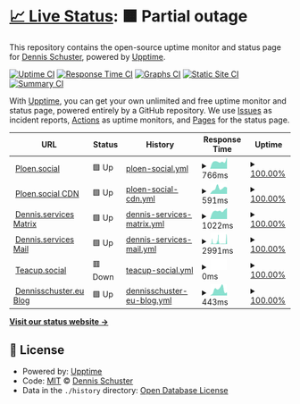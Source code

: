 # [📈 Live Status](https://uptime.dennis.services): <!--live status--> **🟧 Partial outage**

This repository contains the open-source uptime monitor and status page for [Dennis Schuster](https://uptime.dennis.services), powered by [Upptime](https://github.com/upptime/upptime).

[![Uptime CI](https://github.com/Dennisschu/uptime/workflows/Uptime%20CI/badge.svg)](https://github.com/Dennisschu/uptime/actions?query=workflow%3A%22Uptime+CI%22)
[![Response Time CI](https://github.com/Dennisschu/uptime/workflows/Response%20Time%20CI/badge.svg)](https://github.com/Dennisschu/uptime/actions?query=workflow%3A%22Response+Time+CI%22)
[![Graphs CI](https://github.com/Dennisschu/uptime/workflows/Graphs%20CI/badge.svg)](https://github.com/Dennisschu/uptime/actions?query=workflow%3A%22Graphs+CI%22)
[![Static Site CI](https://github.com/Dennisschu/uptime/workflows/Static%20Site%20CI/badge.svg)](https://github.com/Dennisschu/uptime/actions?query=workflow%3A%22Static+Site+CI%22)
[![Summary CI](https://github.com/Dennisschu/uptime/workflows/Summary%20CI/badge.svg)](https://github.com/Dennisschu/uptime/actions?query=workflow%3A%22Summary+CI%22)

With [Upptime](https://upptime.js.org), you can get your own unlimited and free uptime monitor and status page, powered entirely by a GitHub repository. We use [Issues](https://github.com/Dennisschu/uptime/issues) as incident reports, [Actions](https://github.com/Dennisschu/uptime/actions) as uptime monitors, and [Pages](https://uptime.dennis.services) for the status page.

<!--start: status pages-->
<!-- This summary is generated by Upptime (https://github.com/upptime/upptime) -->
<!-- Do not edit this manually, your changes will be overwritten -->
<!-- prettier-ignore -->
| URL | Status | History | Response Time | Uptime |
| --- | ------ | ------- | ------------- | ------ |
| <img alt="" src="https://icons.duckduckgo.com/ip3/ploen.social.ico" height="13"> [Ploen.social](https://Ploen.social) | 🟩 Up | [ploen-social.yml](https://github.com/Dennisschu/uptime/commits/HEAD/history/ploen-social.yml) | <details><summary><img alt="Response time graph" src="./graphs/ploen-social/response-time-week.png" height="20"> 766ms</summary><br><a href="https://uptime.dennis.services/history/ploen-social"><img alt="Response time 706" src="https://img.shields.io/endpoint?url=https%3A%2F%2Fraw.githubusercontent.com%2FDennisschu%2Fuptime%2FHEAD%2Fapi%2Fploen-social%2Fresponse-time.json"></a><br><a href="https://uptime.dennis.services/history/ploen-social"><img alt="24-hour response time 1188" src="https://img.shields.io/endpoint?url=https%3A%2F%2Fraw.githubusercontent.com%2FDennisschu%2Fuptime%2FHEAD%2Fapi%2Fploen-social%2Fresponse-time-day.json"></a><br><a href="https://uptime.dennis.services/history/ploen-social"><img alt="7-day response time 766" src="https://img.shields.io/endpoint?url=https%3A%2F%2Fraw.githubusercontent.com%2FDennisschu%2Fuptime%2FHEAD%2Fapi%2Fploen-social%2Fresponse-time-week.json"></a><br><a href="https://uptime.dennis.services/history/ploen-social"><img alt="30-day response time 718" src="https://img.shields.io/endpoint?url=https%3A%2F%2Fraw.githubusercontent.com%2FDennisschu%2Fuptime%2FHEAD%2Fapi%2Fploen-social%2Fresponse-time-month.json"></a><br><a href="https://uptime.dennis.services/history/ploen-social"><img alt="1-year response time 722" src="https://img.shields.io/endpoint?url=https%3A%2F%2Fraw.githubusercontent.com%2FDennisschu%2Fuptime%2FHEAD%2Fapi%2Fploen-social%2Fresponse-time-year.json"></a></details> | <details><summary><a href="https://uptime.dennis.services/history/ploen-social">100.00%</a></summary><a href="https://uptime.dennis.services/history/ploen-social"><img alt="All-time uptime 100.00%" src="https://img.shields.io/endpoint?url=https%3A%2F%2Fraw.githubusercontent.com%2FDennisschu%2Fuptime%2FHEAD%2Fapi%2Fploen-social%2Fuptime.json"></a><br><a href="https://uptime.dennis.services/history/ploen-social"><img alt="24-hour uptime 100.00%" src="https://img.shields.io/endpoint?url=https%3A%2F%2Fraw.githubusercontent.com%2FDennisschu%2Fuptime%2FHEAD%2Fapi%2Fploen-social%2Fuptime-day.json"></a><br><a href="https://uptime.dennis.services/history/ploen-social"><img alt="7-day uptime 100.00%" src="https://img.shields.io/endpoint?url=https%3A%2F%2Fraw.githubusercontent.com%2FDennisschu%2Fuptime%2FHEAD%2Fapi%2Fploen-social%2Fuptime-week.json"></a><br><a href="https://uptime.dennis.services/history/ploen-social"><img alt="30-day uptime 100.00%" src="https://img.shields.io/endpoint?url=https%3A%2F%2Fraw.githubusercontent.com%2FDennisschu%2Fuptime%2FHEAD%2Fapi%2Fploen-social%2Fuptime-month.json"></a><br><a href="https://uptime.dennis.services/history/ploen-social"><img alt="1-year uptime 100.00%" src="https://img.shields.io/endpoint?url=https%3A%2F%2Fraw.githubusercontent.com%2FDennisschu%2Fuptime%2FHEAD%2Fapi%2Fploen-social%2Fuptime-year.json"></a></details>
| <img alt="" src="https://icons.duckduckgo.com/ip3/cdn.ploen.social.ico" height="13"> [Ploen.social CDN](https://cdn.Ploen.social) | 🟩 Up | [ploen-social-cdn.yml](https://github.com/Dennisschu/uptime/commits/HEAD/history/ploen-social-cdn.yml) | <details><summary><img alt="Response time graph" src="./graphs/ploen-social-cdn/response-time-week.png" height="20"> 591ms</summary><br><a href="https://uptime.dennis.services/history/ploen-social-cdn"><img alt="Response time 540" src="https://img.shields.io/endpoint?url=https%3A%2F%2Fraw.githubusercontent.com%2FDennisschu%2Fuptime%2FHEAD%2Fapi%2Fploen-social-cdn%2Fresponse-time.json"></a><br><a href="https://uptime.dennis.services/history/ploen-social-cdn"><img alt="24-hour response time 669" src="https://img.shields.io/endpoint?url=https%3A%2F%2Fraw.githubusercontent.com%2FDennisschu%2Fuptime%2FHEAD%2Fapi%2Fploen-social-cdn%2Fresponse-time-day.json"></a><br><a href="https://uptime.dennis.services/history/ploen-social-cdn"><img alt="7-day response time 591" src="https://img.shields.io/endpoint?url=https%3A%2F%2Fraw.githubusercontent.com%2FDennisschu%2Fuptime%2FHEAD%2Fapi%2Fploen-social-cdn%2Fresponse-time-week.json"></a><br><a href="https://uptime.dennis.services/history/ploen-social-cdn"><img alt="30-day response time 572" src="https://img.shields.io/endpoint?url=https%3A%2F%2Fraw.githubusercontent.com%2FDennisschu%2Fuptime%2FHEAD%2Fapi%2Fploen-social-cdn%2Fresponse-time-month.json"></a><br><a href="https://uptime.dennis.services/history/ploen-social-cdn"><img alt="1-year response time 563" src="https://img.shields.io/endpoint?url=https%3A%2F%2Fraw.githubusercontent.com%2FDennisschu%2Fuptime%2FHEAD%2Fapi%2Fploen-social-cdn%2Fresponse-time-year.json"></a></details> | <details><summary><a href="https://uptime.dennis.services/history/ploen-social-cdn">100.00%</a></summary><a href="https://uptime.dennis.services/history/ploen-social-cdn"><img alt="All-time uptime 100.00%" src="https://img.shields.io/endpoint?url=https%3A%2F%2Fraw.githubusercontent.com%2FDennisschu%2Fuptime%2FHEAD%2Fapi%2Fploen-social-cdn%2Fuptime.json"></a><br><a href="https://uptime.dennis.services/history/ploen-social-cdn"><img alt="24-hour uptime 100.00%" src="https://img.shields.io/endpoint?url=https%3A%2F%2Fraw.githubusercontent.com%2FDennisschu%2Fuptime%2FHEAD%2Fapi%2Fploen-social-cdn%2Fuptime-day.json"></a><br><a href="https://uptime.dennis.services/history/ploen-social-cdn"><img alt="7-day uptime 100.00%" src="https://img.shields.io/endpoint?url=https%3A%2F%2Fraw.githubusercontent.com%2FDennisschu%2Fuptime%2FHEAD%2Fapi%2Fploen-social-cdn%2Fuptime-week.json"></a><br><a href="https://uptime.dennis.services/history/ploen-social-cdn"><img alt="30-day uptime 100.00%" src="https://img.shields.io/endpoint?url=https%3A%2F%2Fraw.githubusercontent.com%2FDennisschu%2Fuptime%2FHEAD%2Fapi%2Fploen-social-cdn%2Fuptime-month.json"></a><br><a href="https://uptime.dennis.services/history/ploen-social-cdn"><img alt="1-year uptime 100.00%" src="https://img.shields.io/endpoint?url=https%3A%2F%2Fraw.githubusercontent.com%2FDennisschu%2Fuptime%2FHEAD%2Fapi%2Fploen-social-cdn%2Fuptime-year.json"></a></details>
| <img alt="" src="https://icons.duckduckgo.com/ip3/matrix.dennis.services.ico" height="13"> [Dennis.services Matrix](https://matrix.dennis.services) | 🟩 Up | [dennis-services-matrix.yml](https://github.com/Dennisschu/uptime/commits/HEAD/history/dennis-services-matrix.yml) | <details><summary><img alt="Response time graph" src="./graphs/dennis-services-matrix/response-time-week.png" height="20"> 1022ms</summary><br><a href="https://uptime.dennis.services/history/dennis-services-matrix"><img alt="Response time 1006" src="https://img.shields.io/endpoint?url=https%3A%2F%2Fraw.githubusercontent.com%2FDennisschu%2Fuptime%2FHEAD%2Fapi%2Fdennis-services-matrix%2Fresponse-time.json"></a><br><a href="https://uptime.dennis.services/history/dennis-services-matrix"><img alt="24-hour response time 1355" src="https://img.shields.io/endpoint?url=https%3A%2F%2Fraw.githubusercontent.com%2FDennisschu%2Fuptime%2FHEAD%2Fapi%2Fdennis-services-matrix%2Fresponse-time-day.json"></a><br><a href="https://uptime.dennis.services/history/dennis-services-matrix"><img alt="7-day response time 1022" src="https://img.shields.io/endpoint?url=https%3A%2F%2Fraw.githubusercontent.com%2FDennisschu%2Fuptime%2FHEAD%2Fapi%2Fdennis-services-matrix%2Fresponse-time-week.json"></a><br><a href="https://uptime.dennis.services/history/dennis-services-matrix"><img alt="30-day response time 987" src="https://img.shields.io/endpoint?url=https%3A%2F%2Fraw.githubusercontent.com%2FDennisschu%2Fuptime%2FHEAD%2Fapi%2Fdennis-services-matrix%2Fresponse-time-month.json"></a><br><a href="https://uptime.dennis.services/history/dennis-services-matrix"><img alt="1-year response time 1017" src="https://img.shields.io/endpoint?url=https%3A%2F%2Fraw.githubusercontent.com%2FDennisschu%2Fuptime%2FHEAD%2Fapi%2Fdennis-services-matrix%2Fresponse-time-year.json"></a></details> | <details><summary><a href="https://uptime.dennis.services/history/dennis-services-matrix">100.00%</a></summary><a href="https://uptime.dennis.services/history/dennis-services-matrix"><img alt="All-time uptime 100.00%" src="https://img.shields.io/endpoint?url=https%3A%2F%2Fraw.githubusercontent.com%2FDennisschu%2Fuptime%2FHEAD%2Fapi%2Fdennis-services-matrix%2Fuptime.json"></a><br><a href="https://uptime.dennis.services/history/dennis-services-matrix"><img alt="24-hour uptime 100.00%" src="https://img.shields.io/endpoint?url=https%3A%2F%2Fraw.githubusercontent.com%2FDennisschu%2Fuptime%2FHEAD%2Fapi%2Fdennis-services-matrix%2Fuptime-day.json"></a><br><a href="https://uptime.dennis.services/history/dennis-services-matrix"><img alt="7-day uptime 100.00%" src="https://img.shields.io/endpoint?url=https%3A%2F%2Fraw.githubusercontent.com%2FDennisschu%2Fuptime%2FHEAD%2Fapi%2Fdennis-services-matrix%2Fuptime-week.json"></a><br><a href="https://uptime.dennis.services/history/dennis-services-matrix"><img alt="30-day uptime 100.00%" src="https://img.shields.io/endpoint?url=https%3A%2F%2Fraw.githubusercontent.com%2FDennisschu%2Fuptime%2FHEAD%2Fapi%2Fdennis-services-matrix%2Fuptime-month.json"></a><br><a href="https://uptime.dennis.services/history/dennis-services-matrix"><img alt="1-year uptime 100.00%" src="https://img.shields.io/endpoint?url=https%3A%2F%2Fraw.githubusercontent.com%2FDennisschu%2Fuptime%2FHEAD%2Fapi%2Fdennis-services-matrix%2Fuptime-year.json"></a></details>
| <img alt="" src="https://icons.duckduckgo.com/ip3/mail-1.dennis.services.ico" height="13"> [Dennis.services Mail](https://mail-1.dennis.services) | 🟩 Up | [dennis-services-mail.yml](https://github.com/Dennisschu/uptime/commits/HEAD/history/dennis-services-mail.yml) | <details><summary><img alt="Response time graph" src="./graphs/dennis-services-mail/response-time-week.png" height="20"> 2991ms</summary><br><a href="https://uptime.dennis.services/history/dennis-services-mail"><img alt="Response time 2865" src="https://img.shields.io/endpoint?url=https%3A%2F%2Fraw.githubusercontent.com%2FDennisschu%2Fuptime%2FHEAD%2Fapi%2Fdennis-services-mail%2Fresponse-time.json"></a><br><a href="https://uptime.dennis.services/history/dennis-services-mail"><img alt="24-hour response time 3946" src="https://img.shields.io/endpoint?url=https%3A%2F%2Fraw.githubusercontent.com%2FDennisschu%2Fuptime%2FHEAD%2Fapi%2Fdennis-services-mail%2Fresponse-time-day.json"></a><br><a href="https://uptime.dennis.services/history/dennis-services-mail"><img alt="7-day response time 2991" src="https://img.shields.io/endpoint?url=https%3A%2F%2Fraw.githubusercontent.com%2FDennisschu%2Fuptime%2FHEAD%2Fapi%2Fdennis-services-mail%2Fresponse-time-week.json"></a><br><a href="https://uptime.dennis.services/history/dennis-services-mail"><img alt="30-day response time 3796" src="https://img.shields.io/endpoint?url=https%3A%2F%2Fraw.githubusercontent.com%2FDennisschu%2Fuptime%2FHEAD%2Fapi%2Fdennis-services-mail%2Fresponse-time-month.json"></a><br><a href="https://uptime.dennis.services/history/dennis-services-mail"><img alt="1-year response time 3033" src="https://img.shields.io/endpoint?url=https%3A%2F%2Fraw.githubusercontent.com%2FDennisschu%2Fuptime%2FHEAD%2Fapi%2Fdennis-services-mail%2Fresponse-time-year.json"></a></details> | <details><summary><a href="https://uptime.dennis.services/history/dennis-services-mail">100.00%</a></summary><a href="https://uptime.dennis.services/history/dennis-services-mail"><img alt="All-time uptime 100.00%" src="https://img.shields.io/endpoint?url=https%3A%2F%2Fraw.githubusercontent.com%2FDennisschu%2Fuptime%2FHEAD%2Fapi%2Fdennis-services-mail%2Fuptime.json"></a><br><a href="https://uptime.dennis.services/history/dennis-services-mail"><img alt="24-hour uptime 100.00%" src="https://img.shields.io/endpoint?url=https%3A%2F%2Fraw.githubusercontent.com%2FDennisschu%2Fuptime%2FHEAD%2Fapi%2Fdennis-services-mail%2Fuptime-day.json"></a><br><a href="https://uptime.dennis.services/history/dennis-services-mail"><img alt="7-day uptime 100.00%" src="https://img.shields.io/endpoint?url=https%3A%2F%2Fraw.githubusercontent.com%2FDennisschu%2Fuptime%2FHEAD%2Fapi%2Fdennis-services-mail%2Fuptime-week.json"></a><br><a href="https://uptime.dennis.services/history/dennis-services-mail"><img alt="30-day uptime 100.00%" src="https://img.shields.io/endpoint?url=https%3A%2F%2Fraw.githubusercontent.com%2FDennisschu%2Fuptime%2FHEAD%2Fapi%2Fdennis-services-mail%2Fuptime-month.json"></a><br><a href="https://uptime.dennis.services/history/dennis-services-mail"><img alt="1-year uptime 100.00%" src="https://img.shields.io/endpoint?url=https%3A%2F%2Fraw.githubusercontent.com%2FDennisschu%2Fuptime%2FHEAD%2Fapi%2Fdennis-services-mail%2Fuptime-year.json"></a></details>
| <img alt="" src="https://icons.duckduckgo.com/ip3/teacup.social.ico" height="13"> [Teacup.social](https://teacup.social) | 🟥 Down | [teacup-social.yml](https://github.com/Dennisschu/uptime/commits/HEAD/history/teacup-social.yml) | <details><summary><img alt="Response time graph" src="./graphs/teacup-social/response-time-week.png" height="20"> 0ms</summary><br><a href="https://uptime.dennis.services/history/teacup-social"><img alt="Response time 0" src="https://img.shields.io/endpoint?url=https%3A%2F%2Fraw.githubusercontent.com%2FDennisschu%2Fuptime%2FHEAD%2Fapi%2Fteacup-social%2Fresponse-time.json"></a><br><a href="https://uptime.dennis.services/history/teacup-social"><img alt="24-hour response time 0" src="https://img.shields.io/endpoint?url=https%3A%2F%2Fraw.githubusercontent.com%2FDennisschu%2Fuptime%2FHEAD%2Fapi%2Fteacup-social%2Fresponse-time-day.json"></a><br><a href="https://uptime.dennis.services/history/teacup-social"><img alt="7-day response time 0" src="https://img.shields.io/endpoint?url=https%3A%2F%2Fraw.githubusercontent.com%2FDennisschu%2Fuptime%2FHEAD%2Fapi%2Fteacup-social%2Fresponse-time-week.json"></a><br><a href="https://uptime.dennis.services/history/teacup-social"><img alt="30-day response time 0" src="https://img.shields.io/endpoint?url=https%3A%2F%2Fraw.githubusercontent.com%2FDennisschu%2Fuptime%2FHEAD%2Fapi%2Fteacup-social%2Fresponse-time-month.json"></a><br><a href="https://uptime.dennis.services/history/teacup-social"><img alt="1-year response time 0" src="https://img.shields.io/endpoint?url=https%3A%2F%2Fraw.githubusercontent.com%2FDennisschu%2Fuptime%2FHEAD%2Fapi%2Fteacup-social%2Fresponse-time-year.json"></a></details> | <details><summary><a href="https://uptime.dennis.services/history/teacup-social">100.00%</a></summary><a href="https://uptime.dennis.services/history/teacup-social"><img alt="All-time uptime 100.00%" src="https://img.shields.io/endpoint?url=https%3A%2F%2Fraw.githubusercontent.com%2FDennisschu%2Fuptime%2FHEAD%2Fapi%2Fteacup-social%2Fuptime.json"></a><br><a href="https://uptime.dennis.services/history/teacup-social"><img alt="24-hour uptime 100.00%" src="https://img.shields.io/endpoint?url=https%3A%2F%2Fraw.githubusercontent.com%2FDennisschu%2Fuptime%2FHEAD%2Fapi%2Fteacup-social%2Fuptime-day.json"></a><br><a href="https://uptime.dennis.services/history/teacup-social"><img alt="7-day uptime 100.00%" src="https://img.shields.io/endpoint?url=https%3A%2F%2Fraw.githubusercontent.com%2FDennisschu%2Fuptime%2FHEAD%2Fapi%2Fteacup-social%2Fuptime-week.json"></a><br><a href="https://uptime.dennis.services/history/teacup-social"><img alt="30-day uptime 100.00%" src="https://img.shields.io/endpoint?url=https%3A%2F%2Fraw.githubusercontent.com%2FDennisschu%2Fuptime%2FHEAD%2Fapi%2Fteacup-social%2Fuptime-month.json"></a><br><a href="https://uptime.dennis.services/history/teacup-social"><img alt="1-year uptime 100.00%" src="https://img.shields.io/endpoint?url=https%3A%2F%2Fraw.githubusercontent.com%2FDennisschu%2Fuptime%2FHEAD%2Fapi%2Fteacup-social%2Fuptime-year.json"></a></details>
| <img alt="" src="https://icons.duckduckgo.com/ip3/dennisschuster.eu.ico" height="13"> [Dennisschuster.eu Blog](https://Dennisschuster.eu) | 🟩 Up | [dennisschuster-eu-blog.yml](https://github.com/Dennisschu/uptime/commits/HEAD/history/dennisschuster-eu-blog.yml) | <details><summary><img alt="Response time graph" src="./graphs/dennisschuster-eu-blog/response-time-week.png" height="20"> 443ms</summary><br><a href="https://uptime.dennis.services/history/dennisschuster-eu-blog"><img alt="Response time 191" src="https://img.shields.io/endpoint?url=https%3A%2F%2Fraw.githubusercontent.com%2FDennisschu%2Fuptime%2FHEAD%2Fapi%2Fdennisschuster-eu-blog%2Fresponse-time.json"></a><br><a href="https://uptime.dennis.services/history/dennisschuster-eu-blog"><img alt="24-hour response time 232" src="https://img.shields.io/endpoint?url=https%3A%2F%2Fraw.githubusercontent.com%2FDennisschu%2Fuptime%2FHEAD%2Fapi%2Fdennisschuster-eu-blog%2Fresponse-time-day.json"></a><br><a href="https://uptime.dennis.services/history/dennisschuster-eu-blog"><img alt="7-day response time 443" src="https://img.shields.io/endpoint?url=https%3A%2F%2Fraw.githubusercontent.com%2FDennisschu%2Fuptime%2FHEAD%2Fapi%2Fdennisschuster-eu-blog%2Fresponse-time-week.json"></a><br><a href="https://uptime.dennis.services/history/dennisschuster-eu-blog"><img alt="30-day response time 249" src="https://img.shields.io/endpoint?url=https%3A%2F%2Fraw.githubusercontent.com%2FDennisschu%2Fuptime%2FHEAD%2Fapi%2Fdennisschuster-eu-blog%2Fresponse-time-month.json"></a><br><a href="https://uptime.dennis.services/history/dennisschuster-eu-blog"><img alt="1-year response time 185" src="https://img.shields.io/endpoint?url=https%3A%2F%2Fraw.githubusercontent.com%2FDennisschu%2Fuptime%2FHEAD%2Fapi%2Fdennisschuster-eu-blog%2Fresponse-time-year.json"></a></details> | <details><summary><a href="https://uptime.dennis.services/history/dennisschuster-eu-blog">100.00%</a></summary><a href="https://uptime.dennis.services/history/dennisschuster-eu-blog"><img alt="All-time uptime 100.00%" src="https://img.shields.io/endpoint?url=https%3A%2F%2Fraw.githubusercontent.com%2FDennisschu%2Fuptime%2FHEAD%2Fapi%2Fdennisschuster-eu-blog%2Fuptime.json"></a><br><a href="https://uptime.dennis.services/history/dennisschuster-eu-blog"><img alt="24-hour uptime 100.00%" src="https://img.shields.io/endpoint?url=https%3A%2F%2Fraw.githubusercontent.com%2FDennisschu%2Fuptime%2FHEAD%2Fapi%2Fdennisschuster-eu-blog%2Fuptime-day.json"></a><br><a href="https://uptime.dennis.services/history/dennisschuster-eu-blog"><img alt="7-day uptime 100.00%" src="https://img.shields.io/endpoint?url=https%3A%2F%2Fraw.githubusercontent.com%2FDennisschu%2Fuptime%2FHEAD%2Fapi%2Fdennisschuster-eu-blog%2Fuptime-week.json"></a><br><a href="https://uptime.dennis.services/history/dennisschuster-eu-blog"><img alt="30-day uptime 100.00%" src="https://img.shields.io/endpoint?url=https%3A%2F%2Fraw.githubusercontent.com%2FDennisschu%2Fuptime%2FHEAD%2Fapi%2Fdennisschuster-eu-blog%2Fuptime-month.json"></a><br><a href="https://uptime.dennis.services/history/dennisschuster-eu-blog"><img alt="1-year uptime 100.00%" src="https://img.shields.io/endpoint?url=https%3A%2F%2Fraw.githubusercontent.com%2FDennisschu%2Fuptime%2FHEAD%2Fapi%2Fdennisschuster-eu-blog%2Fuptime-year.json"></a></details>

<!--end: status pages-->

[**Visit our status website →**](https://uptime.dennis.services)

## 📄 License

- Powered by: [Upptime](https://github.com/upptime/upptime)
- Code: [MIT](./LICENSE) © [Dennis Schuster](https://uptime.dennis.services)
- Data in the `./history` directory: [Open Database License](https://opendatacommons.org/licenses/odbl/1-0/)
